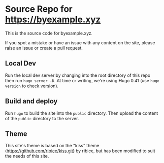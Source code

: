 # Source Repo for https://byexample.xyz

This is the source code for byexample.xyz.

If you spot a mistake or have an issue with any content on the site, please
raise an issue or create a pull request.

## Local Dev

Run the local dev server by changing into the root directory of this repo then
run `hugo server -D`.  At time or writing, we're using Hugo 0.41 (use
`hugo version` to check version).

## Build and deploy

Run `hugo` to build the site into the `public` directory.  Then upload the content of the `public` directory to the server.

## Theme
This site's theme is based on the "kiss" theme (https://github.com/ribice/kiss.git) by ribice, but has been modified to suit the needs of this site.